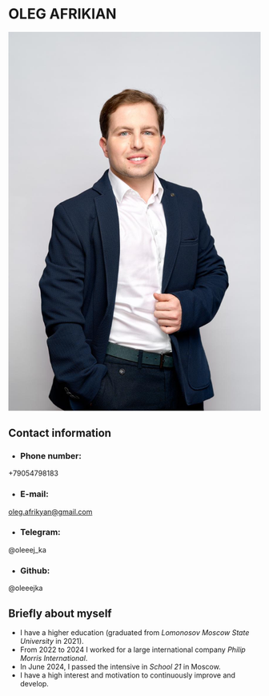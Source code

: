# OLEG AFRIKIAN
![Here's my photo](/my_photo.jpg)

## Contact information
* ### Phone number:
+79054798183
* ### E-mail:
oleg.afrikyan@gmail.com
* ### Telegram:
@oleeej_ka
* ### Github:
@oleeejka

## Briefly about myself
* I have a higher education (graduated from *Lomonosov Moscow State University* in 2021).
* From 2022 to 2024 I worked for a large international company *Philip Morris International*.
* In June 2024, I passed the intensive in *School 21* in Moscow.
* I have a high interest and motivation to continuously improve and develop.